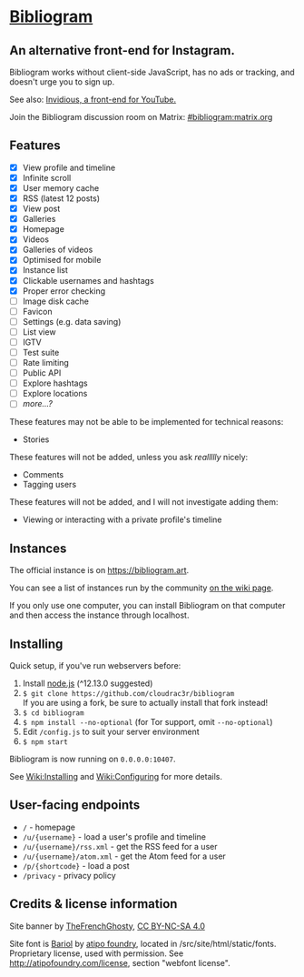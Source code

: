 # [Bibliogram](https://bibliogram.art)

## An alternative front-end for Instagram.

Bibliogram works without client-side JavaScript, has no ads or tracking, and doesn't urge you to sign up.

See also: [Invidious, a front-end for YouTube.](https://github.com/omarroth/invidious)

Join the Bibliogram discussion room on Matrix: [#bibliogram:matrix.org](https://riot.im/app/#/room/#bibliogram:matrix.org)

## Features

- [x] View profile and timeline
- [x] Infinite scroll
- [x] User memory cache
- [x] RSS (latest 12 posts)
- [x] View post
- [x] Galleries
- [x] Homepage
- [x] Videos
- [x] Galleries of videos
- [x] Optimised for mobile
- [x] Instance list
- [x] Clickable usernames and hashtags
- [x] Proper error checking
- [ ] Image disk cache
- [ ] Favicon
- [ ] Settings (e.g. data saving)
- [ ] List view
- [ ] IGTV
- [ ] Test suite
- [ ] Rate limiting
- [ ] Public API
- [ ] Explore hashtags
- [ ] Explore locations
- [ ] _more...?_

These features may not be able to be implemented for technical reasons:

- Stories

These features will not be added, unless you ask _reallllly_ nicely:

- Comments
- Tagging users

These features will not be added, and I will not investigate adding them:

- Viewing or interacting with a private profile's timeline

## Instances

The official instance is on https://bibliogram.art.

You can see a list of instances run by the community [on the wiki page](https://github.com/cloudrac3r/bibliogram/wiki/Instances).

If you only use one computer, you can install Bibliogram on that computer and then access the instance through localhost.

## Installing

Quick setup, if you've run webservers before:

1. Install [node.js](https://nodejs.org/en/) (^12.13.0 suggested)
1. `$ git clone https://github.com/cloudrac3r/bibliogram`  
If you are using a fork, be sure to actually install that fork instead!
1. `$ cd bibliogram`
1. `$ npm install --no-optional` (for Tor support, omit `--no-optional`)
1. Edit `/config.js` to suit your server environment
1. `$ npm start`

Bibliogram is now running on `0.0.0.0:10407`.

See [Wiki:Installing](https://github.com/cloudrac3r/bibliogram/wiki/Installing) and [Wiki:Configuring](https://github.com/cloudrac3r/bibliogram/wiki/Configuring) for more details.

## User-facing endpoints

- `/` - homepage
- `/u/{username}` - load a user's profile and timeline
- `/u/{username}/rss.xml` - get the RSS feed for a user
- `/u/{username}/atom.xml` - get the Atom feed for a user
- `/p/{shortcode}` - load a post
- `/privacy` - privacy policy

## Credits & license information

Site banner by [TheFrenchGhosty](https://gitlab.com/TheFrenchGhosty), [CC BY-NC-SA 4.0](https://creativecommons.org/licenses/by-nc-sa/4.0/)

Site font is [Bariol](http://atipofoundry.com/fonts/bariol) by [atipo foundry](http://atipofoundry.com/), located in /src/site/html/static/fonts. Proprietary license, used with permission. See http://atipofoundry.com/license, section "webfont license".
